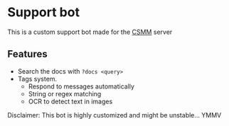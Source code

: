 # Support bot


This is a custom support bot made for the [CSMM](https://csmm.app) server

## Features

- Search the docs with `?docs <query>`
- Tags system. 
    - Respond to messages automatically
    - String or regex matching
    - OCR to detect text in images



Disclaimer: This bot is highly customized and might be unstable... YMMV